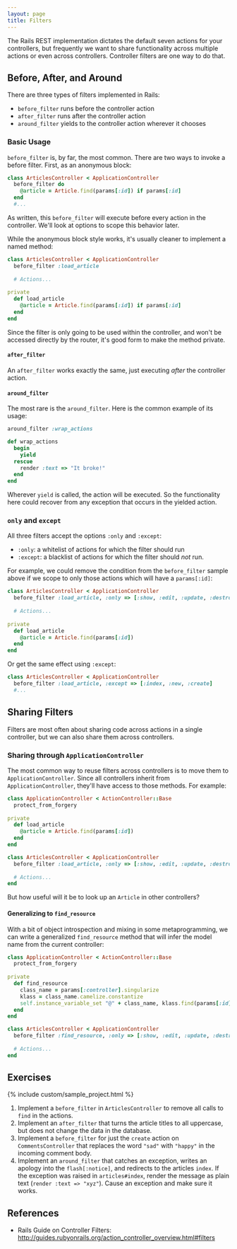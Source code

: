 ```yaml
---
layout: page
title: Filters
---
```


The Rails REST implementation dictates the default seven actions for your controllers, but frequently we want to share functionality across multiple actions or even across controllers. Controller filters are one way to do that.

## Before, After, and Around

There are three types of filters implemented in Rails:

* `before_filter` runs before the controller action
* `after_filter` runs after the controller action
* `around_filter` yields to the controller action wherever it chooses

### Basic Usage

`before_filter` is, by far, the most common. There are two ways to invoke a before filter. First, as an anonymous block:

```ruby
class ArticlesController < ApplicationController
  before_filter do
    @article = Article.find(params[:id]) if params[:id]
  end
  #...
```

As written, this `before_filter` will execute before every action in the controller. We'll look at options to scope this behavior later.

While the anonymous block style works, it's usually cleaner to implement a named method:

```ruby
class ArticlesController < ApplicationController
  before_filter :load_article
  
  # Actions...
  
private  
  def load_article
    @article = Article.find(params[:id]) if params[:id]
  end
end
```

Since the filter is only going to be used within the controller, and won't be accessed directly by the router, it's good form to make the method private.

#### `after_filter`

An `after_filter` works exactly the same, just executing _after_ the controller action.

#### `around_filter`

The most rare is the `around_filter`. Here is the common example of its usage:

```ruby
around_filter :wrap_actions

def wrap_actions
  begin
    yield
  rescue
    render :text => "It broke!"
  end
end
```

Wherever `yield` is called, the action will be executed. So the functionality here could recover from any exception that occurs in the yielded action.

### `only` and `except`

All three filters accept the options `:only` and `:except`:

* `:only`: a whitelist of actions for which the filter should run
* `:except`: a blacklist of actions for which the filter should *not* run.

For example, we could remove the condition from the `before_filter` sample above if we scope to only those actions which will have a `params[:id]`:

```ruby
class ArticlesController < ApplicationController
  before_filter :load_article, :only => [:show, :edit, :update, :destroy]
  
  # Actions...
  
private  
  def load_article
    @article = Article.find(params[:id])
  end
end
```

Or get the same effect using `:except`:

```ruby
class ArticlesController < ApplicationController
  before_filter :load_article, :except => [:index, :new, :create]
  #...
```

## Sharing Filters

Filters are most often about sharing code across actions in a single controller, but we can also share them across controllers.

### Sharing through `ApplicationController`

The most common way to reuse filters across controllers is to move them to `ApplicationController`. Since all controllers inherit from `ApplicationController`, they'll have access to those methods. For example:

```ruby
class ApplicationController < ActionController::Base
  protect_from_forgery
  
private
  def load_article
    @article = Article.find(params[:id])
  end
end

class ArticlesController < ApplicationController
  before_filter :load_article, :only => [:show, :edit, :update, :destroy]
  
  # Actions...
end
```

But how useful will it be to look up an `Article` in other controllers?

#### Generalizing to `find_resource`

With a bit of object introspection and mixing in some metaprogramming, we can write a generalized `find_resource` method that will infer the model name from the current controller:

```ruby
class ApplicationController < ActionController::Base
  protect_from_forgery
  
private
  def find_resource
    class_name = params[:controller].singularize
    klass = class_name.camelize.constantize
    self.instance_variable_set "@" + class_name, klass.find(params[:id])
  end
end

class ArticlesController < ApplicationController
  before_filter :find_resource, :only => [:show, :edit, :update, :destroy]
  
  # Actions...
end
```

## Exercises

{% include custom/sample_project.html %}

1. Implement a `before_filter` in `ArticlesController` to remove all calls to `find` in the actions.
2. Implement an `after_filter` that turns the article titles to all uppercase, but does not change the data in the database.
3. Implement a `before_filter` for just the `create` action on `CommentsController` that replaces the word `"sad"` with `"happy"` in the incoming comment body.
4. Implement an `around_filter` that catches an exception, writes an apology into the `flash[:notice]`, and redirects to the articles `index`. If the exception was raised in `articles#index`, render the message as plain text (`render :text => "xyz"`). Cause an exception and make sure it works.

## References

* Rails Guide on Controller Filters: http://guides.rubyonrails.org/action_controller_overview.html#filters
